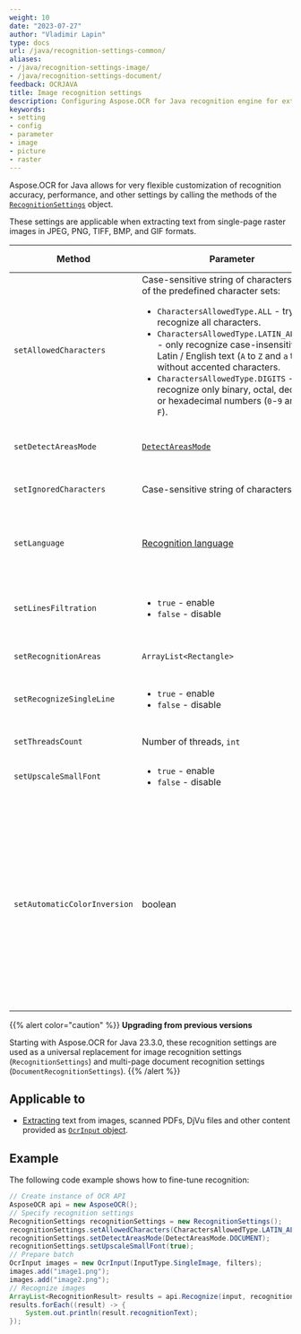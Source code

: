 ```yaml
---
weight: 10
date: "2023-07-27"
author: "Vladimir Lapin"
type: docs
url: /java/recognition-settings-common/
aliases:
- /java/recognition-settings-image/
- /java/recognition-settings-document/
feedback: OCRJAVA
title: Image recognition settings
description: Configuring Aspose.OCR for Java recognition engine for extracting text from images.
keywords:
- setting
- config
- parameter
- image
- picture
- raster
---
```


Aspose.OCR for Java allows for very flexible customization of recognition accuracy, performance, and other settings by calling the methods of the [`RecognitionSettings`](https://reference.aspose.com/ocr/java/com.aspose.ocr/RecognitionSettings) object.

These settings are applicable when extracting text from single-page raster images in JPEG, PNG, TIFF, BMP, and GIF formats.

Method | Parameter | Default state | Description
------ | --------- | ------------- | -----------
`setAllowedCharacters` | Case-sensitive string of characters or one of the predefined character sets:<ul><li>`CharactersAllowedType.ALL` - try to recognize all characters.</li><li>`CharactersAllowedType.LATIN_ALPHABET` - only recognize case-insensitive Latin / English text (`A` to `Z` and `a` to `z`), without accented characters.</li><li>`CharactersAllowedType.DIGITS` - recognize only binary, octal, decimal, or hexadecimal numbers (`0`-`9` and `A` to `F`).</li></ul> | All characters from the [selected recognition language](/ocr/java/languages/). | The [whitelist](/ocr/java/characters-whitelist/#predefined-character-sets) of characters Aspose.OCR engine will look for.
`setDetectAreasMode` | [`DetectAreasMode`](https://reference.aspose.com/ocr/java/com.aspose.ocr/DetectAreasMode) | Automatic | Manually override the default [document areas detection method](/ocr/java/areas-detection/#area-detection-modes).
`setIgnoredCharacters` | Case-sensitive string of characters | All characters are recognized | A [blacklist](/ocr/java/characters-blacklist/) of characters that are ignored during recognition.
`setLanguage` | [Recognition language](/ocr/java/languages/) | Extended Latin characters, including diacritics | Specify a [language](/ocr/java/languages/) for recognition.
`setLinesFiltration` | <ul><li>`true` - enable</li><li>`false` - disable</li></ul> | Enabled | Set to `true` to recognize text in tables.<br />Set to `false` to improve performance by ignoring table structures and treating tables as plain text.
`setRecognitionAreas` | `ArrayList<Rectangle>` | Entire image | List of [areas of the image](/ocr/java/image-regions-extract/) from which to extract text.
`setRecognizeSingleLine` | <ul><li>`true` - enable</li><li>`false` - disable</li></ul> | Disabled | Recognize a [single-line](/ocr/java/recognize-single-line/) image. Disables automatic document region detection.<br />Improves the recognition performance of simple images.
`setThreadsCount` | Number of threads, `int` | Automatic | The number of [CPU threads](/ocr/java/multithreading/) used for recognition.
`setUpscaleSmallFont` | <ul><li>`true` - enable</li><li>`false` - disable</li></ul> | Disabled | Improve small font recognition and detection of dense lines.
`setAutomaticColorInversion` | boolean | `true` | Set the method parameter to `true` automatically detect white text on a dark/black background and use a special OCR algorithm to improve image recognition accuracy. Call this method with the parameter set to “false” to explicitly disable inverted text detection to save resources.<br />This setting is only applicable when using one of the following [document area detection modes](/ocr/java/areas-detection/):<ul><li>[`DetectAreasMode.PHOTO`](/ocr/java/areas-detection/photo/)</li><li>[`DetectAreasMode.COMBINE`](/ocr/java/areas-detection/combine/)</li><li>[`DetectAreasMode.TABLE`](/ocr/java/areas-detection/table/)</li><li>[`DetectAreasMode.CURVED_TEXT`](/ocr/java/areas-detection/curved_text/)</li></ul>

{{% alert color="caution" %}}
**Upgrading from previous versions**

Starting with Aspose.OCR for Java 23.3.0, these recognition settings are used as a universal replacement for image recognition settings (`RecognitionSettings`) and multi-page document recognition settings (`DocumentRecognitionSettings`).
{{% /alert %}}

## Applicable to

- [Extracting](/ocr/java/recognition/) text from images, scanned PDFs, DjVu files and other content provided as [`OcrInput` object](/ocr/java/ocrinput/).

## Example

The following code example shows how to fine-tune recognition:

```java
// Create instance of OCR API
AsposeOCR api = new AsposeOCR();
// Specify recognition settings
RecognitionSettings recognitionSettings = new RecognitionSettings();
recognitionSettings.setAllowedCharacters(CharactersAllowedType.LATIN_ALPHABET);
recognitionSettings.setDetectAreasMode(DetectAreasMode.DOCUMENT);
recognitionSettings.setUpscaleSmallFont(true);
// Prepare batch
OcrInput images = new OcrInput(InputType.SingleImage, filters);
images.add("image1.png");
images.add("image2.png");
// Recognize images
ArrayList<RecognitionResult> results = api.Recognize(input, recognitionSettings);
results.forEach((result) -> {
	System.out.println(result.recognitionText);
});
```
